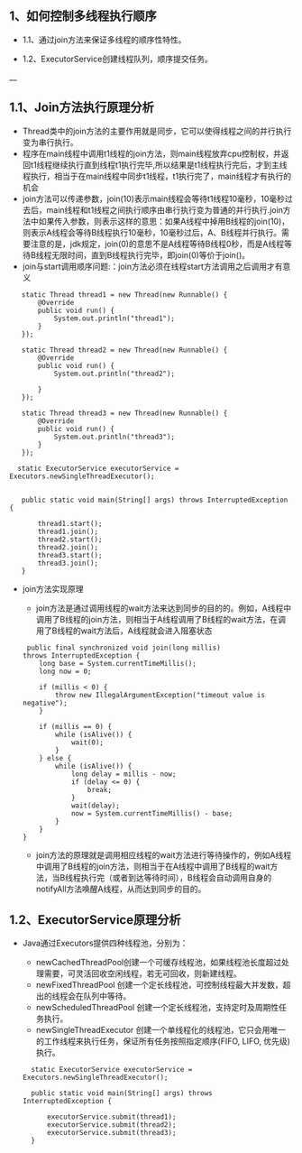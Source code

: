 ## 1、如何控制多线程执行顺序

- 1.1、通过join方法来保证多线程的顺序性特性。
   
- 1.2、ExecutorService创建线程队列，顺序提交任务。

__
## 1.1、Join方法执行原理分析

- Thread类中的join方法的主要作用就是同步，它可以使得线程之间的并行执行变为串行执行。
- 程序在main线程中调用t1线程的join方法，则main线程放弃cpu控制权，并返回t1线程继续执行直到线程t1执行完毕,所以结果是t1线程执行完后，才到主线程执行，相当于在main线程中同步t1线程，t1执行完了，main线程才有执行的机会
- join方法可以传递参数，join(10)表示main线程会等待t1线程10毫秒，10毫秒过去后，main线程和t1线程之间执行顺序由串行执行变为普通的并行执行.join方法中如果传入参数，则表示这样的意思：如果A线程中掉用B线程的join(10)，则表示A线程会等待B线程执行10毫秒，10毫秒过后，A、B线程并行执行。需要注意的是，jdk规定，join(0)的意思不是A线程等待B线程0秒，而是A线程等待B线程无限时间，直到B线程执行完毕，即join(0)等价于join()。
- join与start调用顺序问题:：join方法必须在线程start方法调用之后调用才有意义
  
 ```
    static Thread thread1 = new Thread(new Runnable() {
        @Override
        public void run() {
            System.out.println("thread1");
        }
    });

    static Thread thread2 = new Thread(new Runnable() {
        @Override
        public void run() {
            System.out.println("thread2");

        }
    });

    static Thread thread3 = new Thread(new Runnable() {
        @Override
        public void run() {
            System.out.println("thread3");
        }
    });

   static ExecutorService executorService = Executors.newSingleThreadExecutor();


    public static void main(String[] args) throws InterruptedException {

        thread1.start();
        thread1.join();
        thread2.start();
        thread2.join();
        thread3.start();
        thread3.join();
    }
 ```


- join方法实现原理

   - join方法是通过调用线程的wait方法来达到同步的目的的。例如，A线程中调用了B线程的join方法，则相当于A线程调用了B线程的wait方法，在调用了B线程的wait方法后，A线程就会进入阻塞状态

    ```
     public final synchronized void join(long millis)
    throws InterruptedException {
        long base = System.currentTimeMillis();
        long now = 0;

        if (millis < 0) {
            throw new IllegalArgumentException("timeout value is negative");
        }

        if (millis == 0) {
            while (isAlive()) {
                wait(0);
            }
        } else {
            while (isAlive()) {
                long delay = millis - now;
                if (delay <= 0) {
                    break;
                }
                wait(delay);
                now = System.currentTimeMillis() - base;
            }
        }
    }
    ```
   
  - join方法的原理就是调用相应线程的wait方法进行等待操作的，例如A线程中调用了B线程的join方法，则相当于在A线程中调用了B线程的wait方法，当B线程执行完（或者到达等待时间），B线程会自动调用自身的notifyAll方法唤醒A线程，从而达到同步的目的。


## 1.2、ExecutorService原理分析

- Java通过Executors提供四种线程池，分别为：

   - newCachedThreadPool创建一个可缓存线程池，如果线程池长度超过处理需要，可灵活回收空闲线程，若无可回收，则新建线程。
   - newFixedThreadPool 创建一个定长线程池，可控制线程最大并发数，超出的线程会在队列中等待。
   - newScheduledThreadPool 创建一个定长线程池，支持定时及周期性任务执行。
   - newSingleThreadExecutor 创建一个单线程化的线程池，它只会用唯一的工作线程来执行任务，保证所有任务按照指定顺序(FIFO, LIFO, 优先级)执行。

  ```
    static ExecutorService executorService = Executors.newSingleThreadExecutor();

    public static void main(String[] args) throws InterruptedException {

        executorService.submit(thread1);
        executorService.submit(thread2);
        executorService.submit(thread3);
    }
   ```


